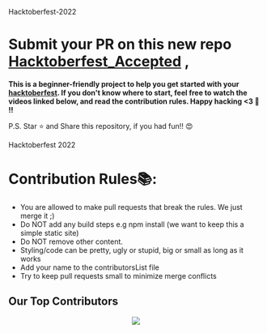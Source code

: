 Hacktoberfest-2022

# Submit your PR on this new repo [Hacktoberfest_Accepted](https://github.com/Tanay-Gupta/hacktoberfest2022) , 




**This is a beginner-friendly project to help you get started with your
[hacktoberfest](https://hacktoberfest.digitalocean.com/). If you don't know where to start, feel free to watch the videos linked below, and read the contribution rules. Happy hacking <3 💙 !!**

P.S. Star ⭐ and Share this repository, if you had fun!! 😍

Hacktoberfest 2022


# Contribution Rules📚:

- You are allowed to make pull requests that break the rules. We just merge it ;)
- Do NOT add any build steps e.g npm install (we want to keep this a simple static site)
- Do NOT remove other content.
- Styling/code can be pretty, ugly or stupid, big or small as long as it works
- Add your name to the contributorsList file
- Try to keep pull requests small to minimize merge conflicts



## Our Top Contributors 
<p align="center"><a href="https://github.com/Tanay-Gupta/hacktoberfest2022/graphs/contributors">
  <img src="https://contributors-img.web.app/image?repo=Tanay-Gupta/hacktoberfest2022" />
</a></p>
